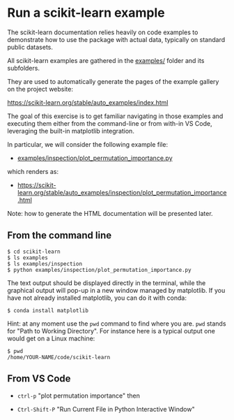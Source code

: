 # Run a scikit-learn example

The scikit-learn documentation relies heavily on code examples to
demonstrate how to use the package with actual data, typically on
standard public datasets.

All scikit-learn examples are gathered in the [examples/](
https://github.com/scikit-learn/scikit-learn/tree/main/examples)
folder and its subfolders.

They are used to automatically generate the pages of the example
gallery on the project website:

https://scikit-learn.org/stable/auto_examples/index.html

The goal of this exercise is to get familiar navigating in those
examples and executing them either from the command-line or from
with-in VS Code, leveraging the built-in matplotlib integration.

In particular, we will consider the following example file:

- [examples/inspection/plot_permutation_importance.py](
    https://github.com/scikit-learn/scikit-learn/tree/main/examples/inspection/plot_permutation_importance.py)

which renders as:

- https://scikit-learn.org/stable/auto_examples/inspection/plot_permutation_importance.html

Note: how to generate the HTML documentation will be presented later.

## From the command line

```
$ cd scikit-learn
$ ls examples
$ ls examples/inspection
$ python examples/inspection/plot_permutation_importance.py
```

The text output should be displayed directly in the terminal,
while the graphical output will pop-up in a new window managed
by matplotlib. If you have not already installed matplotlib, you
can do it with conda:

```
$ conda install matplotlib
```

Hint: at any moment use the `pwd` command to find where you are. `pwd` stands
for "Path to Working Directory". For instance here is a typical output one
would get on a Linux machine:

```
$ pwd
/home/YOUR-NAME/code/scikit-learn
```

## From VS Code

- `ctrl-p` "plot permutation importance" then

- `Ctrl-Shift-P` "Run Current File in Python Interactive Window"
